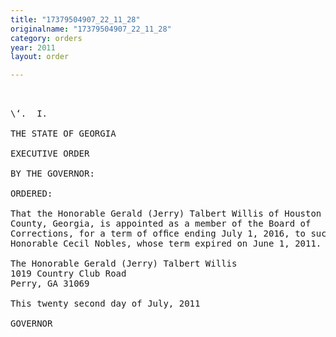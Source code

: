 ```yaml
---
title: "17379504907_22_11_28"
originalname: "17379504907_22_11_28"
category: orders
year: 2011
layout: order

---
```

<pre>
 

\‘.  I.

THE STATE OF GEORGIA

EXECUTIVE ORDER

BY THE GOVERNOR:

ORDERED:

That the Honorable Gerald (Jerry) Talbert Willis of Houston
County, Georgia, is appointed as a member of the Board of
Corrections, for a term of ofﬁce ending July 1, 2016, to succeed the
Honorable Cecil Nobles, whose term expired on June 1, 2011.

The Honorable Gerald (Jerry) Talbert Willis
1019 Country Club Road
Perry, GA 31069

This twenty second day of July, 2011

GOVERNOR

</pre>

